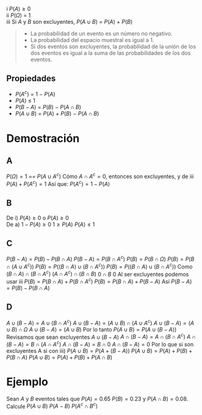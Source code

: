 i $P(A)\geq 0$  
ii $P(\Omega)\ =\ 1$  
iii Si $A$ y $B$ son excluyentes, $P(A\cup B)\ =\ P(A)\ +\ P(B)$

> - La probabilidad de un evento es un número no negativo.
> - La probabilidad del espacio muestral es igual a 1.
> - Si dos eventos son excluyentes, la probabilidad de la unión de los dos eventos es igual a la suma de las probabilidades de los dos eventos.

## Propiedades

- $P(A^c)\ =\ 1\ -\ P(A)$
- $P(A)\ \leq\ 1$
- $P(B-A)\ =\ P(B)\ -\ P(A\cap B)$
- $P(A\cup B)\ =\ P(A)\ +\ P(B)\ -\ P(A\cap B)$
# Demostración
## A
$P(\Omega)=1$ == $P(A\cup A^c)$
Cómo $A\cap A^c = 0$, entonces son excluyentes, y de iii
$P(A)+P(A^c)=1$
Así que:
$P(A^c)=1-P(A)$
## B
De i) $P(A)\geq 0$ o $P(A)\geq 0$  
De a) 
$1-P(A)\geq 0$
$1\geq P(A)$
$P(A) \leq 1$
## C
$P(B-A)=P(B) - P(B \cap A)$
$P(B-A)=P(B\cap A^c)$
$P(B)=P(B\cap \Omega)$
$P(B)=P(B\cap (A\cup A^c))$
$P(B)=P((B\cap A) \cup (B\cap A^c))$
$P(B)=P((B\cap A) \cup (B\cap A^c))$
Como $(B\cap A) \cap (B\cap A^c)$
$(A\cap A^c)\cap (B\cap B)$
$0 \cap B$
$0$
Al ser excluyentes podemos usar iii
$P(B)=P(B\cap A) + P(B\cap A^c)$
$P(B)=P(B\cap A) + P(B-A)$
Así $P(B-A)=P(B)-P(B\cap A)$
## D
$A\cup (B-A) = A\cup (B\cap A^c)$
$A\cup (B-A) = (A\cup B)\cap (A\cup A^c)$
$A\cup (B-A) = (A\cup B)\cap \Omega$
$A\cup (B-A) = (A\cup B)$
Por lo tanto
$P(A\cup B) = P(A\cup (B-A))$
Revisamos que sean excluyentes $A\cup (B-A)$
$A\cap (B-A)=A\cap (B\cap A^c)$
$A\cap (B-A)=B\cap (A\cap A^c)$
$A\cap (B-A)=B\cap 0$
$A\cap (B-A)=0 \text{ Por lo que si son excluyentes}$
A si con iii)
$P(A\cup B) = P(A+(B-A))$
$P(A\cup B) = P(A)+P(B)+P(B\cap A)$
$P(A\cup B) = P(A)+P(B)+P(A\cap B)$

# Ejemplo
Sean $A$ y $B$ eventos tales que $P(A)=0.65$ $P(B)=0.23$ y $P(A\cap B)=0.08$.
Calcule $P(A\cup B)\ P(A-B)\ P(A^c\cap B^c)$ 